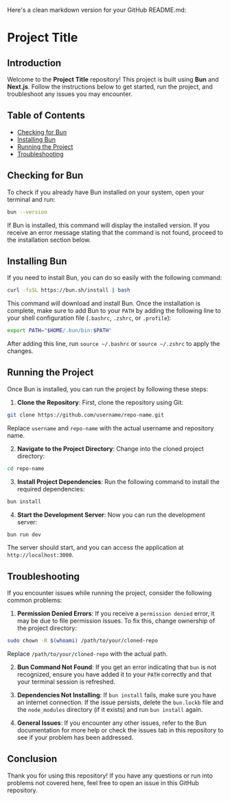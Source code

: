 Here's a clean markdown version for your GitHub README.md:

# Project Title

## Introduction
Welcome to the **Project Title** repository! This project is built using **Bun** and **Next.js**. Follow the instructions below to get started, run the project, and troubleshoot any issues you may encounter.

## Table of Contents
- [Checking for Bun](#checking-for-bun)
- [Installing Bun](#installing-bun)
- [Running the Project](#running-the-project)
- [Troubleshooting](#troubleshooting)

## Checking for Bun
To check if you already have Bun installed on your system, open your terminal and run:

```bash
bun --version
```

If Bun is installed, this command will display the installed version. If you receive an error message stating that the command is not found, proceed to the installation section below.

## Installing Bun
If you need to install Bun, you can do so easily with the following command:

```bash
curl -fsSL https://bun.sh/install | bash
```

This command will download and install Bun. Once the installation is complete, make sure to add Bun to your `PATH` by adding the following line to your shell configuration file (`.bashrc`, `.zshrc`, or `.profile`):

```bash
export PATH="$HOME/.bun/bin:$PATH"
```

After adding this line, run `source ~/.bashrc` or `source ~/.zshrc` to apply the changes.

## Running the Project
Once Bun is installed, you can run the project by following these steps:

1. **Clone the Repository**: First, clone the repository using Git:

```bash
git clone https://github.com/username/repo-name.git
```

Replace `username` and `repo-name` with the actual username and repository name.

2. **Navigate to the Project Directory**: Change into the cloned project directory:

```bash
cd repo-name
```

3. **Install Project Dependencies**: Run the following command to install the required dependencies:

```bash
bun install
```

4. **Start the Development Server**: Now you can run the development server:

```bash
bun run dev
```

The server should start, and you can access the application at `http://localhost:3000`.

## Troubleshooting
If you encounter issues while running the project, consider the following common problems:

1. **Permission Denied Errors**: If you receive a `permission denied` error, it may be due to file permission issues. To fix this, change ownership of the project directory:

```bash
sudo chown -R $(whoami) /path/to/your/cloned-repo
```

Replace `/path/to/your/cloned-repo` with the actual path.

2. **Bun Command Not Found**: If you get an error indicating that `bun` is not recognized, ensure you have added it to your `PATH` correctly and that your terminal session is refreshed.

3. **Dependencies Not Installing**: If `bun install` fails, make sure you have an internet connection. If the issue persists, delete the `bun.lockb` file and the `node_modules` directory (if it exists) and run `bun install` again.

4. **General Issues**: If you encounter any other issues, refer to the Bun documentation for more help or check the issues tab in this repository to see if your problem has been addressed.

## Conclusion
Thank you for using this repository! If you have any questions or run into problems not covered here, feel free to open an issue in this GitHub repository.